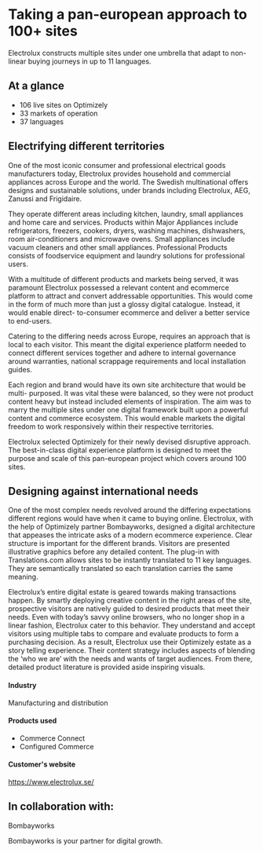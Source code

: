 # Taking a pan-european approach to 100+ sites

Electrolux constructs multiple sites under one umbrella that adapt to non-linear
buying journeys in up to 11 languages.

## At a glance

- 106 live sites on Optimizely
- 33 markets of operation
- 37 languages

## Electrifying different territories

One of the most iconic consumer and professional electrical goods manufacturers
today, Electrolux provides household and commercial appliances across Europe and
the world. The Swedish multinational offers designs and sustainable solutions,
under brands including Electrolux, AEG, Zanussi and Frigidaire.

They operate different areas including kitchen, laundry, small appliances and
home care and services. Products within Major Appliances include refrigerators,
freezers, cookers, dryers, washing machines, dishwashers, room air-conditioners
and microwave ovens. Small appliances include vacuum cleaners and other small
appliances. Professional Products consists of foodservice equipment and laundry
solutions for professional users.

With a multitude of different products and markets being served, it was
paramount Electrolux possessed a relevant content and ecommerce platform to
attract and convert addressable opportunities. This would come in the form of
much more than just a glossy digital catalogue. Instead, it would enable direct-
to-consumer ecommerce and deliver a better service to end-users.

Catering to the differing needs across Europe, requires an approach that is
local to each visitor. This meant the digital experience platform needed to
connect different services together and adhere to internal governance around
warranties, national scrappage requirements and local installation guides.

Each region and brand would have its own site architecture that would be multi-
purposed. It was vital these were balanced, so they were not product content
heavy but instead included elements of inspiration. The aim was to marry the
multiple sites under one digital framework built upon a powerful content and
commerce ecosystem. This would enable markets the digital freedom to work
responsively within their respective territories.

Electrolux selected Optimizely for their newly devised disruptive approach. The
best-in-class digital experience platform is designed to meet the purpose and
scale of this pan-european project which covers around 100 sites.

## Designing against international needs

One of the most complex needs revolved around the differing expectations
different regions would have when it came to buying online. Electrolux, with the
help of Optimizely partner Bombayworks, designed a digital architecture that
appeases the intricate asks of a modern ecommerce experience. Clear structure is
important for the different brands. Visitors are presented illustrative graphics
before any detailed content. The plug-in with Translations.com allows sites to
be instantly translated to 11 key languages. They are semantically translated so
each translation carries the same meaning.

Electrolux’s entire digital estate is geared towards making transactions happen.
By smartly deploying creative content in the right areas of the site,
prospective visitors are natively guided to desired products that meet their
needs. Even with today’s savvy online browsers, who no longer shop in a linear
fashion, Electrolux cater to this behavior. They understand and accept visitors
using multiple tabs to compare and evaluate products to form a purchasing
decision. As a result, Electrolux use their Optimizely estate as a story telling
experience. Their content strategy includes aspects of blending the ‘who we are’
with the needs and wants of target audiences. From there, detailed product
literature is provided aside inspiring visuals.

#### Industry

Manufacturing and distribution

#### Products used

- Commerce Connect
- Configured Commerce

#### Customer's website

https://www.electrolux.se/

## In collaboration with:

Bombayworks

Bombayworks is your partner for digital growth.
